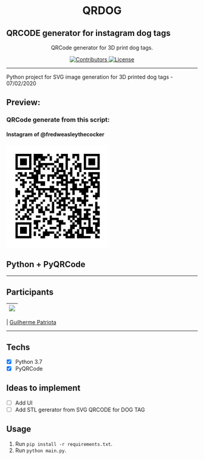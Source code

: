 <h1 align="center">
QRDOG
</h1>
<h2>QRCODE generator for instagram dog tags</h2>

<p align="center">QRCode generator for 3D print dog tags.</p>

<p align="center">
  <a href="https://github.com/guipatriota/QRDOG/graphs/contributors">
    <img src="https://img.shields.io/github/contributors/guipatriota/QRDOG?color=%237159c1&logoColor=%237159c1&style=flat" alt="Contributors">
  </a>
  <a href="https://opensource.org/licenses/MIT">
    <img src="https://img.shields.io/github/license/guipatriota/QRDOG?color=%237159c1&logo=mit" alt="License">
  </a>
</p>

<hr>

Python project for SVG image generation for 3D printed dog tags - 07/02/2020

## Preview:

### QRCode generate from this script:
#### Instagram of @fredweasleythecocker
![alt text](https://github.com/guipatriota/QRDOG/blob/master/assets/QRDOG_Fred_Weasley.jpg)

## Python + PyQRCode

___________________________________________________________________________________________________________________



## Participants

| [<img src="https://avatars3.githubusercontent.com/u/60905310?s=460&v=4" width="75px;"/>](https://github.com/guipatriota) |
| :------------------------------------------------------------------------------------------------------------------------: |


| [Guilherme Patriota](https://github.com/guipatriota)

___________________


## Techs

- [x] Python 3.7
- [x] PyQRCode

## Ideas to implement

- [ ] Add UI
- [ ] Add STL gererator from SVG QRCODE for DOG TAG

## Usage

1. Run `pip install -r requirements.txt`.<br />
2. Run `python main.py`.<br />
